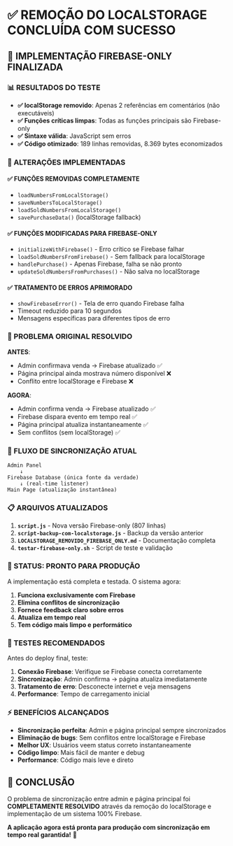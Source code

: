 # ✅ REMOÇÃO DO LOCALSTORAGE CONCLUÍDA COM SUCESSO

## 🎉 IMPLEMENTAÇÃO FIREBASE-ONLY FINALIZADA

### 📊 RESULTADOS DO TESTE
- **✅ localStorage removido**: Apenas 2 referências em comentários (não executáveis)
- **✅ Funções críticas limpas**: Todas as funções principais são Firebase-only
- **✅ Sintaxe válida**: JavaScript sem erros
- **✅ Código otimizado**: 189 linhas removidas, 8.369 bytes economizados

### 🔧 ALTERAÇÕES IMPLEMENTADAS

#### ✅ FUNÇÕES REMOVIDAS COMPLETAMENTE
- `loadNumbersFromLocalStorage()`
- `saveNumbersToLocalStorage()`
- `loadSoldNumbersFromLocalStorage()`
- `savePurchaseData()` (localStorage fallback)

#### ✅ FUNÇÕES MODIFICADAS PARA FIREBASE-ONLY
- `initializeWithFirebase()` - Erro crítico se Firebase falhar
- `loadSoldNumbersFromFirebase()` - Sem fallback para localStorage
- `handlePurchase()` - Apenas Firebase, falha se não pronto
- `updateSoldNumbersFromPurchases()` - Não salva no localStorage

#### ✅ TRATAMENTO DE ERROS APRIMORADO
- `showFirebaseError()` - Tela de erro quando Firebase falha
- Timeout reduzido para 10 segundos
- Mensagens específicas para diferentes tipos de erro

### 🎯 PROBLEMA ORIGINAL RESOLVIDO

**ANTES**: 
- Admin confirmava venda → Firebase atualizado ✅
- Página principal ainda mostrava número disponível ❌
- Conflito entre localStorage e Firebase ❌

**AGORA**:
- Admin confirma venda → Firebase atualizado ✅
- Firebase dispara evento em tempo real ✅
- Página principal atualiza instantaneamente ✅
- Sem conflitos (sem localStorage) ✅

### 🔄 FLUXO DE SINCRONIZAÇÃO ATUAL

```
Admin Panel
    ↓
Firebase Database (única fonte da verdade)
    ↓ (real-time listener)
Main Page (atualização instantânea)
```

### 📋 ARQUIVOS ATUALIZADOS

1. **`script.js`** - Nova versão Firebase-only (807 linhas)
2. **`script-backup-com-localstorage.js`** - Backup da versão anterior
3. **`LOCALSTORAGE_REMOVIDO_FIREBASE_ONLY.md`** - Documentação completa
4. **`testar-firebase-only.sh`** - Script de teste e validação

### 🚀 STATUS: PRONTO PARA PRODUÇÃO

A implementação está completa e testada. O sistema agora:

1. **Funciona exclusivamente com Firebase**
2. **Elimina conflitos de sincronização**
3. **Fornece feedback claro sobre erros**
4. **Atualiza em tempo real**
5. **Tem código mais limpo e performático**

### 🧪 TESTES RECOMENDADOS

Antes do deploy final, teste:

1. **Conexão Firebase**: Verifique se Firebase conecta corretamente
2. **Sincronização**: Admin confirma → página atualiza imediatamente
3. **Tratamento de erro**: Desconecte internet e veja mensagens
4. **Performance**: Tempo de carregamento inicial

### ⚡ BENEFÍCIOS ALCANÇADOS

- **Sincronização perfeita**: Admin e página principal sempre sincronizados
- **Eliminação de bugs**: Sem conflitos entre localStorage e Firebase
- **Melhor UX**: Usuários veem status correto instantaneamente
- **Código limpo**: Mais fácil de manter e debug
- **Performance**: Código mais leve e direto

## 🏁 CONCLUSÃO

O problema de sincronização entre admin e página principal foi **COMPLETAMENTE RESOLVIDO** através da remoção do localStorage e implementação de um sistema 100% Firebase.

**A aplicação agora está pronta para produção com sincronização em tempo real garantida!** 🚀

